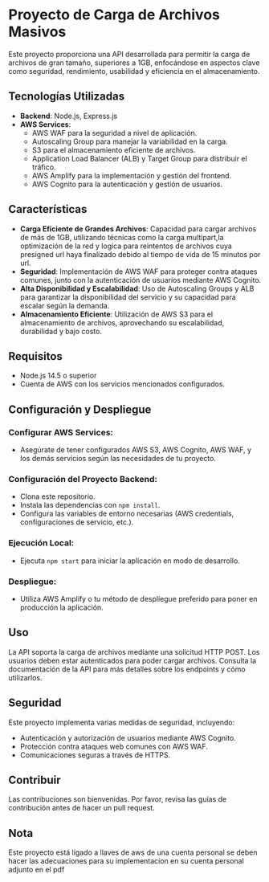 # Proyecto de Carga de Archivos Masivos

Este proyecto proporciona una API desarrollada para permitir la carga de archivos de gran tamaño, superiores a 1GB, enfocándose en aspectos clave como seguridad, rendimiento, usabilidad y eficiencia en el almacenamiento.

## Tecnologías Utilizadas

- **Backend**: Node.js, Express.js
- **AWS Services**:
  - AWS WAF para la seguridad a nivel de aplicación.
  - Autoscaling Group para manejar la variabilidad en la carga.
  - S3 para el almacenamiento eficiente de archivos.
  - Application Load Balancer (ALB) y Target Group para distribuir el tráfico.
  - AWS Amplify para la implementación y gestión del frontend.
  - AWS Cognito para la autenticación y gestión de usuarios.

## Características

- **Carga Eficiente de Grandes Archivos**: Capacidad para cargar archivos de más de 1GB, utilizando técnicas como la carga multipart,la optimización de la red y logica para reintentos de archivos cuya presigned url haya finalizado debido al tiempo de vida de 15 minutos por url.
- **Seguridad**: Implementación de AWS WAF para proteger contra ataques comunes, junto con la autenticación de usuarios mediante AWS Cognito.
- **Alta Disponibilidad y Escalabilidad**: Uso de Autoscaling Groups y ALB para garantizar la disponibilidad del servicio y su capacidad para escalar según la demanda.
- **Almacenamiento Eficiente**: Utilización de AWS S3 para el almacenamiento de archivos, aprovechando su escalabilidad, durabilidad y bajo costo.

## Requisitos

- Node.js 14.5 o superior
- Cuenta de AWS con los servicios mencionados configurados.

## Configuración y Despliegue

### Configurar AWS Services:

- Asegúrate de tener configurados AWS S3, AWS Cognito, AWS WAF, y los demás servicios según las necesidades de tu proyecto.

### Configuración del Proyecto Backend:

- Clona este repositorio.
- Instala las dependencias con `npm install`.
- Configura las variables de entorno necesarias (AWS credentials, configuraciones de servicio, etc.).

### Ejecución Local:

- Ejecuta `npm start` para iniciar la aplicación en modo de desarrollo.

### Despliegue:

- Utiliza AWS Amplify o tu método de despliegue preferido para poner en producción la aplicación.

## Uso

La API soporta la carga de archivos mediante una solicitud HTTP POST. Los usuarios deben estar autenticados para poder cargar archivos. Consulta la documentación de la API para más detalles sobre los endpoints y cómo utilizarlos.

## Seguridad

Este proyecto implementa varias medidas de seguridad, incluyendo:

- Autenticación y autorización de usuarios mediante AWS Cognito.
- Protección contra ataques web comunes con AWS WAF.
- Comunicaciones seguras a través de HTTPS.

## Contribuir

Las contribuciones son bienvenidas. Por favor, revisa las guías de contribución antes de hacer un pull request.

## Nota

Este proyecto está ligado a llaves de aws de una cuenta personal se deben hacer las adecuaciones para su implementacion en su cuenta personal adjunto en el pdf
